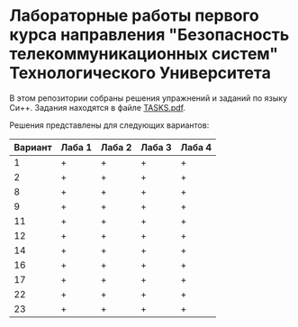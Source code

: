# Лабораторные работы первого курса направления "Безопасность телекоммуникационных систем" Технологического Университета

В этом репозитории собраны решения упражнений и заданий по языку Си++. Задания находятся в файле [TASKS.pdf](./TASKS.pdf).

Решения представлены для следующих вариантов:

| Вариант | Лаба 1 | Лаба 2 | Лаба 3 | Лаба 4 |
| ------- | ------ | ------ | ------ | ------ |
| 1       | +      | +      | +      | +      |
| 2       | +      | +      | +      | +      |
| 8       | +      | +      | +      | +      |
| 9       | +      | +      | +      | +      |
| 11      | +      | +      | +      | +      |
| 12      | +      | +      | +      | +      |
| 14      | +      | +      | +      | +      |
| 16      | +      | +      | +      | +      |
| 17      | +      | +      | +      | +      |
| 22      | +      | +      | +      | +      |
| 23      | +      | +      | +      | +      |
